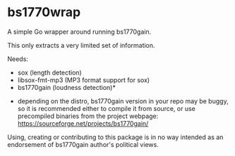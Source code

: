 # bs1770wrap
A simple Go wrapper around running bs1770gain.

This only extracts a very limited set of information.

Needs:
- sox (length detection)
- libsox-fmt-mp3 (MP3 format support for sox)
- bs1770gain (loudness detection)*

* depending on the distro, bs1770gain version in your repo may be buggy, so it is recommended either to compile it from source, or use precompiled binaries from the project webpage: https://sourceforge.net/projects/bs1770gain/

Using, creating or contributing to this package is in no way intended as an endorsement of bs1770gain author's political views.
